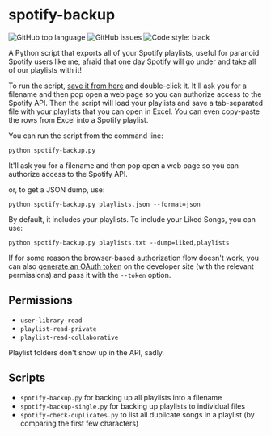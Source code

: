 # spotify-backup

![GitHub top language](https://img.shields.io/github/languages/top/skarfie123/spotify-backup)
![GitHub issues](https://img.shields.io/github/issues/skarfie123/spotify-backup)
![Code style: black](https://img.shields.io/badge/code%20style-black-000000.svg)

A Python script that exports all of your Spotify playlists, useful for paranoid Spotify users like me, afraid that one day Spotify will go under and take all of our playlists with it!

To run the script, [save it from here](https://raw.githubusercontent.com/skarfie123/spotify-backup/master/spotify-backup.py) and double-click it. It'll ask you for a filename and then pop open a web page so you can authorize access to the Spotify API. Then the script will load your playlists and save a tab-separated file with your playlists that you can open in Excel. You can even copy-paste the rows from Excel into a Spotify playlist.

You can run the script from the command line:

    python spotify-backup.py

It'll ask you for a filename and then pop open a web page so you can authorize access to the Spotify API.

or, to get a JSON dump, use:

    python spotify-backup.py playlists.json --format=json

By default, it includes your playlists. To include your Liked Songs, you can use:

    python spotify-backup.py playlists.txt --dump=liked,playlists

If for some reason the browser-based authorization flow doesn't work, you can also [generate an OAuth token](https://developer.spotify.com/web-api/console/get-playlists/) on the developer site (with the relevant permissions) and pass it with the `--token` option.

## Permissions

- `user-library-read`
- `playlist-read-private`
- `playlist-read-collaborative`

Playlist folders don't show up in the API, sadly.

## Scripts

- `spotify-backup.py` for backing up all playlists into a filename
- `spotify-backup-single.py` for backing up playlists to individual files
- `spotify-check-duplicates.py` to list all duplicate songs in a playlist (by comparing the first few characters)
